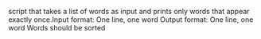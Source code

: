 script that takes a list of words as input and prints only words that appear exactly once.Input format: One line, one word
Output format: One line, one word
Words should be sorted
